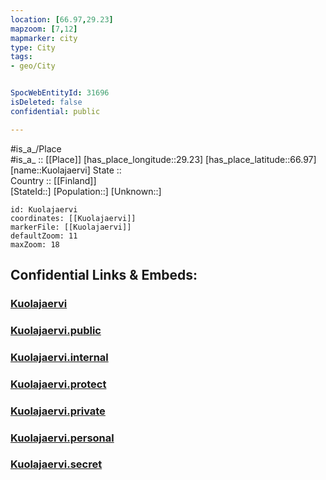 ```yaml
---
location: [66.97,29.23] 
mapzoom: [7,12] 
mapmarker: city 
type: City
tags:
- geo/City


SpocWebEntityId: 31696
isDeleted: false
confidential: public

---
```

#is_a_/Place  
#is_a_ :: [[Place]] 
[has_place_longitude::29.23] 
[has_place_latitude::66.97] 
[name::Kuolajaervi] 
State ::  
Country :: [[Finland]]  
[StateId::] 
[Population::] 
[Unknown::] 


```leaflet
id: Kuolajaervi
coordinates: [[Kuolajaervi]] 
markerFile: [[Kuolajaervi]] 
defaultZoom: 11 
maxZoom: 18
```


## Confidential Links & Embeds: 

### [Kuolajaervi](/_Standards/Earth/Continent/Europe/Europe~East/Russia/Russia~NorthWest/Murmansk_Oblast/City/Kuolajaervi.md) 

### [Kuolajaervi.public](/_public/Earth/Continent/Europe/Europe~East/Russia/Russia~NorthWest/Murmansk_Oblast/City/Kuolajaervi.public.md) 

### [Kuolajaervi.internal](/_internal/Earth/Continent/Europe/Europe~East/Russia/Russia~NorthWest/Murmansk_Oblast/City/Kuolajaervi.internal.md) 

### [Kuolajaervi.protect](/_protect/Earth/Continent/Europe/Europe~East/Russia/Russia~NorthWest/Murmansk_Oblast/City/Kuolajaervi.protect.md) 

### [Kuolajaervi.private](/_private/Earth/Continent/Europe/Europe~East/Russia/Russia~NorthWest/Murmansk_Oblast/City/Kuolajaervi.private.md) 

### [Kuolajaervi.personal](/_personal/Earth/Continent/Europe/Europe~East/Russia/Russia~NorthWest/Murmansk_Oblast/City/Kuolajaervi.personal.md) 

### [Kuolajaervi.secret](/_secret/Earth/Continent/Europe/Europe~East/Russia/Russia~NorthWest/Murmansk_Oblast/City/Kuolajaervi.secret.md)

